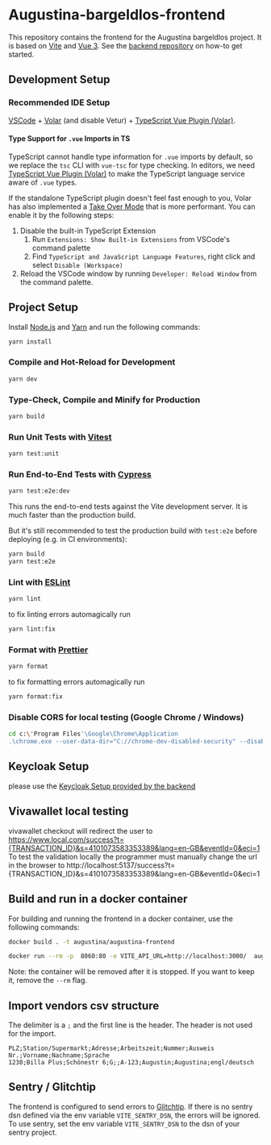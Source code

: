 # Augustina-bargeldlos-frontend

This repository contains the frontend for the Augustina bargeldlos project. It is based on [Vite](https://vitejs.dev/) and [Vue 3](https://v3.vuejs.org/).
See the [backend repository](https://github.com/augustin-wien/augustina-backend/) on how-to get started.

## Development Setup

### Recommended IDE Setup

[VSCode](https://code.visualstudio.com/) + [Volar](https://marketplace.visualstudio.com/items?itemName=Vue.volar) (and disable Vetur) + [TypeScript Vue Plugin (Volar)](https://marketplace.visualstudio.com/items?itemName=Vue.vscode-typescript-vue-plugin).

#### Type Support for `.vue` Imports in TS

TypeScript cannot handle type information for `.vue` imports by default, so we replace the `tsc` CLI with `vue-tsc` for type checking. In editors, we need [TypeScript Vue Plugin (Volar)](https://marketplace.visualstudio.com/items?itemName=Vue.vscode-typescript-vue-plugin) to make the TypeScript language service aware of `.vue` types.

If the standalone TypeScript plugin doesn't feel fast enough to you, Volar has also implemented a [Take Over Mode](https://github.com/johnsoncodehk/volar/discussions/471#discussioncomment-1361669) that is more performant. You can enable it by the following steps:

1. Disable the built-in TypeScript Extension
    1) Run `Extensions: Show Built-in Extensions` from VSCode's command palette
    2) Find `TypeScript and JavaScript Language Features`, right click and select `Disable (Workspace)`
2. Reload the VSCode window by running `Developer: Reload Window` from the command palette.


## Project Setup
Install [Node.js](https://nodejs.org/en/) and [Yarn](https://yarnpkg.com/) and run the following commands:

```sh
yarn install
```

### Compile and Hot-Reload for Development

```sh
yarn dev
```

### Type-Check, Compile and Minify for Production

```sh
yarn build
```

### Run Unit Tests with [Vitest](https://vitest.dev/)

```sh
yarn test:unit
```

### Run End-to-End Tests with [Cypress](https://www.cypress.io/)

```sh
yarn test:e2e:dev
```

This runs the end-to-end tests against the Vite development server.
It is much faster than the production build.

But it's still recommended to test the production build with `test:e2e` before deploying (e.g. in CI environments):

```sh
yarn build
yarn test:e2e
```

### Lint with [ESLint](https://eslint.org/)

```sh
yarn lint
```
to fix linting errors automagically run
```sh
yarn lint:fix
```

### Format with [Prettier](https://prettier.io/)

```sh
yarn format
```
to fix formatting errors automagically run
```sh
yarn format:fix
```


### Disable CORS for local testing (Google Chrome / Windows)

```sh
cd c:\'Program Files'\Google\Chrome\Application
.\chrome.exe --user-data-dir="C://chrome-dev-disabled-security" --disable-web-security --disable-site-isolation-trials
```

## Keycloak Setup
please use the [Keycloak Setup provided by the backend](https://github.com/augustin-wien/augustina-backend/#keycloak)

## Vivawallet local testing
vivawallet checkout will redirect the user to https://www.local.com/success?t={TRANSACTION_ID}&s=4101073583353389&lang=en-GB&eventId=0&eci=1
To test the validation locally the programmer must manually change the url in the browser to http://localhost:5137/success?t={TRANSACTION_ID}&s=4101073583353389&lang=en-GB&eventId=0&eci=1

## Build and run in a docker container

For building and running the frontend in a docker container, use the following commands:
```sh
docker build . -t augustina/augustina-frontend

docker run --rm -p  8060:80 -e VITE_API_URL=http://localhost:3000/  augustina/augustina-frontend

```
Note: the container will be removed after it is stopped. If you want to keep it, remove the `--rm` flag.

## Import vendors csv structure
The delimiter is a `;` and the first line is the header. The header is not used for the import.
```
PLZ;Station/Supermarkt;Adresse;Arbeitszeit;Nummer;Ausweis Nr.;Vorname;Nachname;Sprache
1230;Billa Plus;Schönestr 6;G;;A-123;Augustin;Augustina;engl/deutsch
```


## Sentry / Glitchtip
The frontend is configured to send errors to [Glitchtip](https://glitchtip.com/). If there is no sentry dsn defined via the env variable `VITE_SENTRY_DSN`, the errors will be ignored. To use sentry, set the env variable `VITE_SENTRY_DSN` to the dsn of your sentry project.